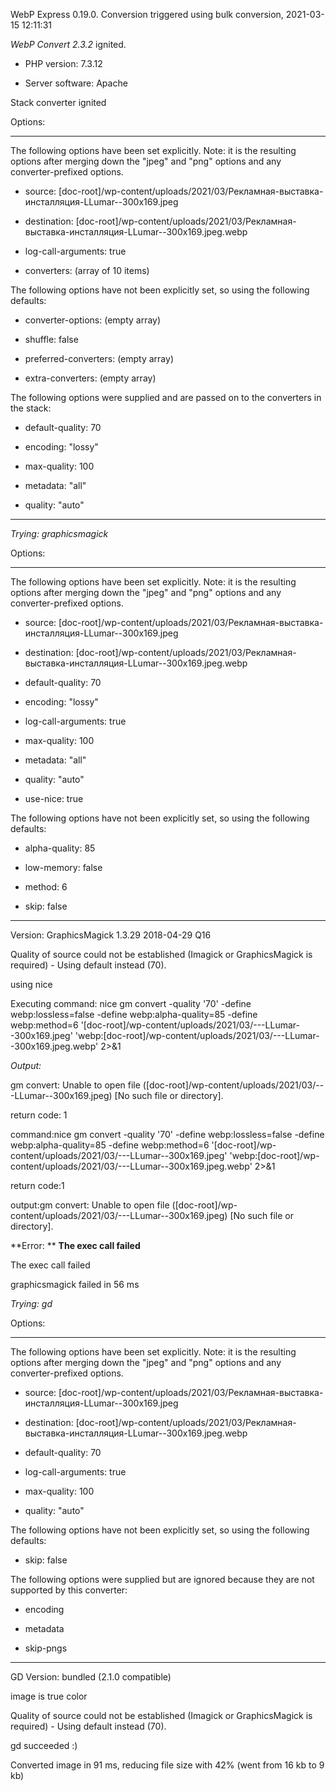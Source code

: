 WebP Express 0.19.0. Conversion triggered using bulk conversion, 2021-03-15 12:11:31

*WebP Convert 2.3.2*  ignited.
- PHP version: 7.3.12
- Server software: Apache

Stack converter ignited

Options:
------------
The following options have been set explicitly. Note: it is the resulting options after merging down the "jpeg" and "png" options and any converter-prefixed options.
- source: [doc-root]/wp-content/uploads/2021/03/Рекламная-выставка-инсталляция-LLumar--300x169.jpeg
- destination: [doc-root]/wp-content/uploads/2021/03/Рекламная-выставка-инсталляция-LLumar--300x169.jpeg.webp
- log-call-arguments: true
- converters: (array of 10 items)

The following options have not been explicitly set, so using the following defaults:
- converter-options: (empty array)
- shuffle: false
- preferred-converters: (empty array)
- extra-converters: (empty array)

The following options were supplied and are passed on to the converters in the stack:
- default-quality: 70
- encoding: "lossy"
- max-quality: 100
- metadata: "all"
- quality: "auto"
------------


*Trying: graphicsmagick* 

Options:
------------
The following options have been set explicitly. Note: it is the resulting options after merging down the "jpeg" and "png" options and any converter-prefixed options.
- source: [doc-root]/wp-content/uploads/2021/03/Рекламная-выставка-инсталляция-LLumar--300x169.jpeg
- destination: [doc-root]/wp-content/uploads/2021/03/Рекламная-выставка-инсталляция-LLumar--300x169.jpeg.webp
- default-quality: 70
- encoding: "lossy"
- log-call-arguments: true
- max-quality: 100
- metadata: "all"
- quality: "auto"
- use-nice: true

The following options have not been explicitly set, so using the following defaults:
- alpha-quality: 85
- low-memory: false
- method: 6
- skip: false
------------

Version: GraphicsMagick 1.3.29 2018-04-29 Q16 
Quality of source could not be established (Imagick or GraphicsMagick is required) - Using default instead (70).
using nice
Executing command: nice gm convert -quality '70' -define webp:lossless=false -define webp:alpha-quality=85 -define webp:method=6 '[doc-root]/wp-content/uploads/2021/03/---LLumar--300x169.jpeg' 'webp:[doc-root]/wp-content/uploads/2021/03/---LLumar--300x169.jpeg.webp' 2>&1

*Output:* 
gm convert: Unable to open file ([doc-root]/wp-content/uploads/2021/03/---LLumar--300x169.jpeg) [No such file or directory].

return code: 1
command:nice gm convert -quality '70' -define webp:lossless=false -define webp:alpha-quality=85 -define webp:method=6 '[doc-root]/wp-content/uploads/2021/03/---LLumar--300x169.jpeg' 'webp:[doc-root]/wp-content/uploads/2021/03/---LLumar--300x169.jpeg.webp' 2>&1
return code:1
output:gm convert: Unable to open file ([doc-root]/wp-content/uploads/2021/03/---LLumar--300x169.jpeg) [No such file or directory].

**Error: ** **The exec call failed** 
The exec call failed
graphicsmagick failed in 56 ms

*Trying: gd* 

Options:
------------
The following options have been set explicitly. Note: it is the resulting options after merging down the "jpeg" and "png" options and any converter-prefixed options.
- source: [doc-root]/wp-content/uploads/2021/03/Рекламная-выставка-инсталляция-LLumar--300x169.jpeg
- destination: [doc-root]/wp-content/uploads/2021/03/Рекламная-выставка-инсталляция-LLumar--300x169.jpeg.webp
- default-quality: 70
- log-call-arguments: true
- max-quality: 100
- quality: "auto"

The following options have not been explicitly set, so using the following defaults:
- skip: false

The following options were supplied but are ignored because they are not supported by this converter:
- encoding
- metadata
- skip-pngs
------------

GD Version: bundled (2.1.0 compatible)
image is true color
Quality of source could not be established (Imagick or GraphicsMagick is required) - Using default instead (70).
gd succeeded :)

Converted image in 91 ms, reducing file size with 42% (went from 16 kb to 9 kb)
